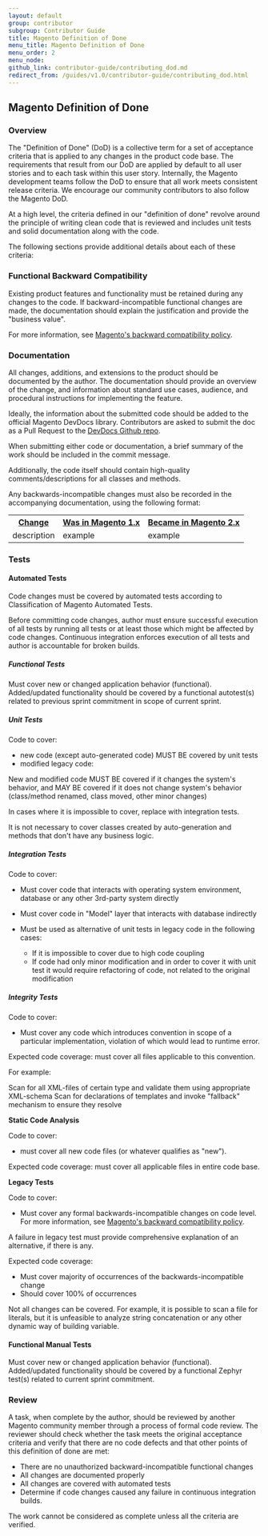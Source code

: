 ```yaml
---
layout: default
group: contributor
subgroup: Contributor Guide
title: Magento Definition of Done
menu_title: Magento Definition of Done
menu_order: 2
menu_node: 
github_link: contributor-guide/contributing_dod.md
redirect_from: /guides/v1.0/contributor-guide/contributing_dod.html
---
```


<!-- This topic is referred to from Magento 2 code! Don't change the URL without informing engineering! -->
<!-- Referring file: contributing.md owned by core -->


<h2 id="dod">Magento Definition of Done</h2>

<h3>Overview</h3>

The "Definition of Done" (DoD) is a collective term for a set of acceptance criteria that is applied to any changes in the product code base. The requirements that result from our DoD are applied by default to all user stories and to each task within this user story.  Internally, the Magento development teams follow the DoD to ensure that all work meets consistent release criteria. We encourage our community contributors to also follow the Magento DoD.

At a high level, the criteria defined in our "definition of done" revolve around the principle of writing clean code that is reviewed and includes unit tests and solid documentation along with the code.

The following sections provide additional details about each of these criteria: 

<h3>Functional Backward Compatibility</h3>

Existing product features and functionality must be retained during any changes to the code. If backward-incompatible functional changes are made, the documentation should explain the justification and provide the "business value". 

For more information, see <a href="{{ site.gdeurl }}architecture/backward-compatibility.html">Magento's backward compatibility policy</a>.

<h3>Documentation</h3>

All changes, additions, and extensions to the product should be documented by the author. The documentation should provide an overview of the change, and information about standard use cases, audience, and procedural instructions for implementing the feature.

Ideally, the information about the submitted code should be added to the official Magento DevDocs library. Contributors are asked to submit the doc as a Pull Request to the <a href="https://github.com/magento/devdocs" target="_blank">DevDocs Github repo</a>.

When submitting either code or documentation, a brief summary of the work should be included in the commit message. 

Additionally, the code itself should contain high-quality comments/descriptions for all classes and methods.

Any backwards-incompatible changes must also be recorded in the accompanying documentation, using the following format:
		
<table>
<tr>
<th><u>Change</u></th>
<th><u>Was in Magento 1.x</u></th>	
<th><u>Became in Magento 2.x</u></th>
</tr>
<tr>
<td>description</td>
<td>example</td>	
<td>example</td>
</tr>
</table>

<h3>Tests</h3>

<h4>Automated Tests</h4>

Code changes must be covered by automated tests according to Classification of Magento Automated Tests.

Before committing code changes, author must ensure successful execution of all tests by running all tests or at least those which might be affected by code changes. Continuous integration enforces execution of all tests and author is accountable for broken builds.

<h5>Functional Tests</h5>
Must cover new or changed application behavior (functional).
Added/updated functionality should be covered by a functional autotest(s) related to previous sprint commitment in scope of current sprint.

<h5>Unit Tests</h5>

Code to cover:

* new code (except auto-generated code) MUST BE covered by unit tests
* modified legacy code:

New and modified code MUST BE covered if it changes the system's behavior, and MAY BE covered if it does not change system's behavior (class/method renamed, class moved, other minor changes)

In cases where it is impossible to cover, replace with integration tests.

It is not necessary to cover classes created by auto-generation and methods that don't have any business logic.

<h5>Integration Tests</h5>

Code to cover:

* Must cover code that interacts with operating system environment, database or any other 3rd-party system directly
* Must cover code in "Model" layer that interacts with database indirectly
* Must be used as alternative of unit tests in legacy code in the following cases:

	*	If it is impossible to cover due to high code coupling
	*	If code had only minor modification and in order to cover it with unit test it would require refactoring of code, not related to the original modification

<h5>Integrity Tests</h5>

Code to cover: 

* Must cover any code which introduces convention in scope of a particular implementation, violation of which would lead to runtime error.

Expected code coverage: must cover all files applicable to this convention.

For example:

Scan for all XML-files of certain type and validate them using appropriate XML-schema
Scan for declarations of templates and invoke "fallback" mechanism to ensure they resolve

**Static Code Analysis**

Code to cover: 

* must cover all new code files (or whatever qualifies as "new").

Expected code coverage: must cover all applicable files in entire code base.

**Legacy Tests**

Code to cover: 

* Must cover any formal backwards-incompatible changes on code level. For more information, see 
<a href="{{ site.gdeurl }}architecture/backward-compatibility.html">Magento's backward compatibility policy</a>.

A failure in legacy test must provide comprehensive explanation of an alternative, if there is any.

Expected code coverage:

* Must cover majority of occurrences of the backwards-incompatible change
* Should cover 100% of occurrences

Not all changes can be covered. For example, it is possible to scan a file for literals, but it is unfeasible to analyze string concatenation or any other dynamic way of building variable.

<h4>Functional Manual Tests</h4>
Must cover new or changed application behavior (functional).
Added/updated functionality should be covered by a functional Zephyr test(s) related to current sprint commitment.

<h3>Review</h3>
A task, when complete by the author, should be reviewed by another Magento community member through a process of formal code review. The reviewer should check whether the task meets the original acceptance criteria and verify that there are no code defects and that other points of this definition of done are met:

* There are no unauthorized backward-incompatible functional changes 
* All changes are documented properly 
* All changes are covered with automated tests
* Determine if code changes caused any failure in continuous integration builds.

The work cannot be considered as complete unless all the criteria are verified.
